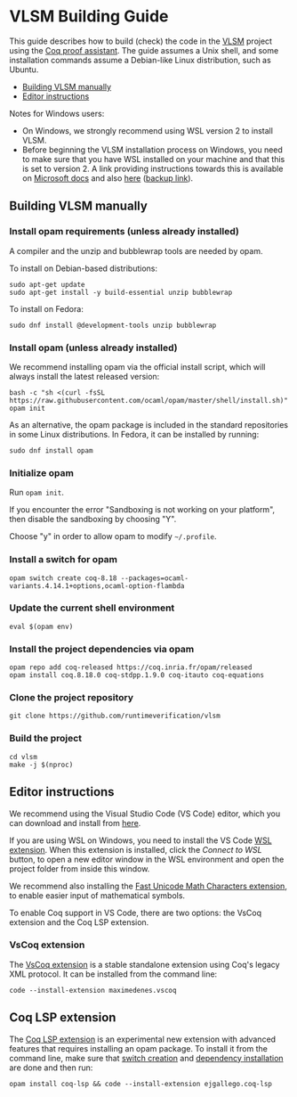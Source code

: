 # VLSM Building Guide

This guide describes how to build (check) the code in the
[VLSM](https://github.com/runtimeverification/vlsm) project
using the [Coq proof assistant](https://coq.inria.fr).
The guide assumes a Unix shell, and some installation commands
assume a Debian-like Linux distribution, such as Ubuntu.

- [Building VLSM manually](#building-vlsm-manually)
- [Editor instructions](#editor-instructions)

Notes for Windows users:

- On Windows, we strongly recommend using WSL version 2 to install VLSM.
- Before beginning the VLSM installation process on Windows, you need to make sure that you have WSL installed on your machine and that this is set to version 2. A link providing instructions towards this is available on [Microsoft docs](https://docs.microsoft.com/en-us/windows/wsl/) and also [here](https://pureinfotech.com/install-windows-subsystem-linux-2-windows-10/) ([backup link](https://web.archive.org/web/20220712162626/https://pureinfotech.com/install-windows-subsystem-linux-2-windows-10/)).

## Building VLSM manually

### Install opam requirements (unless already installed)

A compiler and the unzip and bubblewrap tools are needed by opam.

To install on Debian-based distributions:

```shell
sudo apt-get update
sudo apt-get install -y build-essential unzip bubblewrap
```

To install on Fedora:

```shell
sudo dnf install @development-tools unzip bubblewrap
```

### Install opam (unless already installed)

We recommend installing opam via the official install script, which will always
install the latest released version:

```shell
bash -c "sh <(curl -fsSL https://raw.githubusercontent.com/ocaml/opam/master/shell/install.sh)"
opam init
```

As an alternative, the opam package is included in the
standard repositories in some Linux distributions. In Fedora,
it can be installed by running:

```shell
sudo dnf install opam
```

### Initialize opam

Run `opam init`.

If you encounter the error "Sandboxing is not working on your platform", then
disable the sandboxing by choosing "Y".

Choose "y" in order to allow opam to modify `~/.profile`.

### Install a switch for opam

```shell
opam switch create coq-8.18 --packages=ocaml-variants.4.14.1+options,ocaml-option-flambda
```

### Update the current shell environment

```shell
eval $(opam env)
```

### Install the project dependencies via opam

```shell
opam repo add coq-released https://coq.inria.fr/opam/released
opam install coq.8.18.0 coq-stdpp.1.9.0 coq-itauto coq-equations
```

### Clone the project repository

```shell
git clone https://github.com/runtimeverification/vlsm
```

### Build the project

```shell
cd vlsm
make -j $(nproc)
```

## Editor instructions

We recommend using the Visual Studio Code (VS Code) editor, which you can download and install from [here](https://code.visualstudio.com).

If you are using WSL on Windows, you need to install the VS Code [WSL extension](https://marketplace.visualstudio.com/items?itemName=ms-vscode-remote.remote-wsl). When this extension is installed, click the *Connect to WSL* button, to open a new editor window in the WSL environment and open the project folder from inside this window.

We recommend also installing the [Fast Unicode Math Characters extension](https://marketplace.visualstudio.com/items?itemName=GuidoTapia2.unicode-math-vscode), to enable easier input of mathematical symbols.

To enable Coq support in VS Code, there are two options: the VsCoq extension and the Coq LSP extension.

### VsCoq extension

The [VsCoq extension](https://marketplace.visualstudio.com/items?itemName=maximedenes.vscoq) is a stable standalone extension using Coq's legacy XML protocol. It can be installed from the command line:

```shell
code --install-extension maximedenes.vscoq
```

## Coq LSP extension

The [Coq LSP extension](https://marketplace.visualstudio.com/items?itemName=ejgallego.coq-lsp) is an experimental new extension with advanced features that requires installing an opam package. To install it from the command line, make sure that [switch creation](#install-a-switch-for-opam) and [dependency installation](#install-the-project-dependencies-via-opam) are done and then run:

```shell
opam install coq-lsp && code --install-extension ejgallego.coq-lsp
```
